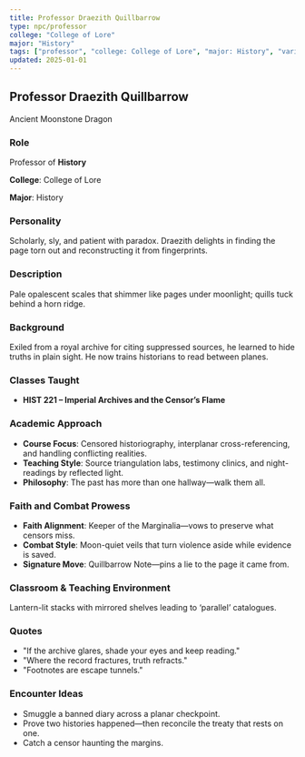 ```yaml
---
title: Professor Draezith Quillbarrow
type: npc/professor
college: "College of Lore"
major: "History"
tags: ["professor", "college: College of Lore", "major: History", "variant:moonstone"]
updated: 2025-01-01
---
```


## Professor Draezith Quillbarrow

Ancient Moonstone Dragon

### Role

Professor of **History**

**College**: College of Lore

**Major**: History

### Personality

Scholarly, sly, and patient with paradox. Draezith delights in finding the page torn out and reconstructing it from fingerprints.

### Description

Pale opalescent scales that shimmer like pages under moonlight; quills tuck behind a horn ridge.

### Background

Exiled from a royal archive for citing suppressed sources, he learned to hide truths in plain sight. He now trains historians to read between planes.

### Classes Taught

- **HIST 221 – Imperial Archives and the Censor’s Flame**



### Academic Approach

- **Course Focus**: Censored historiography, interplanar cross-referencing, and handling conflicting realities.
- **Teaching Style**: Source triangulation labs, testimony clinics, and night-readings by reflected light.
- **Philosophy**: The past has more than one hallway—walk them all.

### Faith and Combat Prowess

- **Faith Alignment**: Keeper of the Marginalia—vows to preserve what censors miss.
- **Combat Style**: Moon-quiet veils that turn violence aside while evidence is saved.
- **Signature Move**: Quillbarrow Note—pins a lie to the page it came from.

### Classroom & Teaching Environment

Lantern-lit stacks with mirrored shelves leading to ‘parallel’ catalogues.

### Quotes

- "If the archive glares, shade your eyes and keep reading."
- "Where the record fractures, truth refracts."
- "Footnotes are escape tunnels."

### Encounter Ideas

- Smuggle a banned diary across a planar checkpoint.
- Prove two histories happened—then reconcile the treaty that rests on one.
- Catch a censor haunting the margins.
